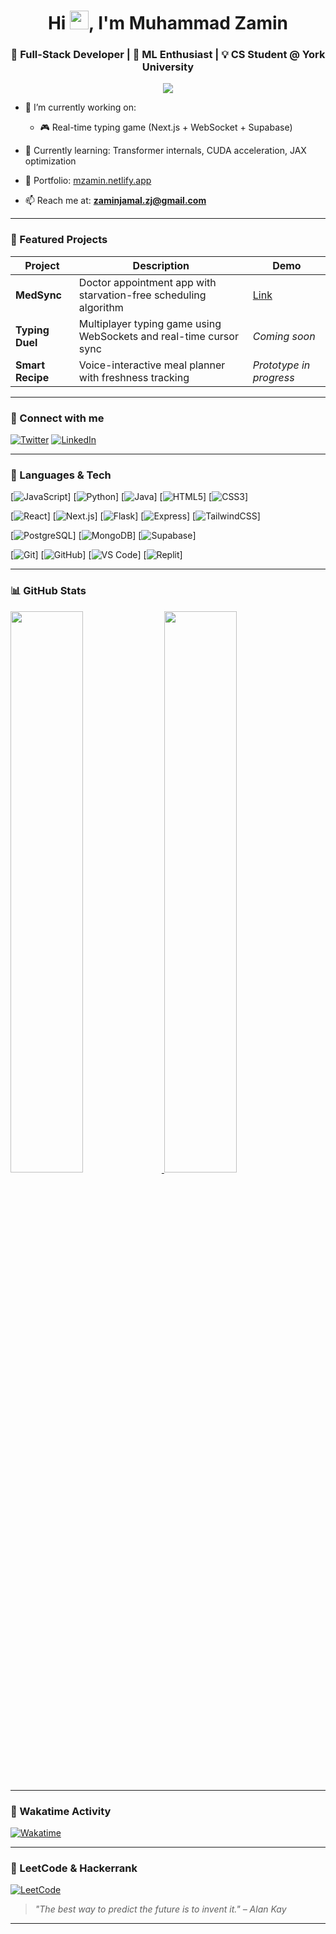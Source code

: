 <h1 align="center">Hi <a href="https://github.com/mz-pixel"><img src="https://raw.githubusercontent.com/MartinHeinz/MartinHeinz/master/wave.gif" width="30"></a>, I'm Muhammad Zamin</h1>
<h3 align="center">🚀 Full-Stack Developer | 🧠 ML Enthusiast | 💡 CS Student @ York University</h3>

<p align="center">
  <img src="https://readme-typing-svg.herokuapp.com?font=Fira+Code&size=20&pause=1000&center=true&vCenter=true&multiline=true&width=435&height=60&lines=Building+ideas+into+products;Lover+of+clean+code+%26+good+UI;Learning+transformers+%26+LLMs"/>
</p>

- 🔭 I’m currently working on:
  - 🎮 Real-time typing game (Next.js + WebSocket + Supabase)

- 🌱 Currently learning: Transformer internals, CUDA acceleration, JAX optimization
- 💼 Portfolio: [mzamin.netlify.app](https://mzamin.netlify.app/)
- 📫 Reach me at: **zaminjamal.zj@gmail.com**

---

### 📌 Featured Projects

| Project | Description | Demo |
|--------|-------------|------|
| **MedSync** | Doctor appointment app with starvation-free scheduling algorithm | [Link](https://medsync.netlify.app) |
| **Typing Duel** | Multiplayer typing game using WebSockets and real-time cursor sync | _Coming soon_ |
| **Smart Recipe** | Voice-interactive meal planner with freshness tracking | _Prototype in progress_ |

---

### 🤝 Connect with me

[![Twitter](https://img.shields.io/badge/Twitter-1DA1F2?style=for-the-badge&logo=twitter&logoColor=white)](https://twitter.com/zaminjamal)
[![LinkedIn](https://img.shields.io/badge/LinkedIn-0077B5?style=for-the-badge&logo=linkedin&logoColor=white)](https://www.linkedin.com/in/muhammad-zamin-4b4998209/)

---

### 🧠 Languages & Tech

[![JavaScript](https://img.shields.io/badge/JavaScript-323330?style=for-the-badge&logo=javascript&logoColor=F7DF1E)]
[![Python](https://img.shields.io/badge/Python-FFD43B?style=for-the-badge&logo=python&logoColor=darkgreen)]
[![Java](https://img.shields.io/badge/Java-ED8B00?style=for-the-badge&logo=java&logoColor=white)]
[![HTML5](https://img.shields.io/badge/HTML5-E34F26?style=for-the-badge&logo=html5&logoColor=white)]
[![CSS3](https://img.shields.io/badge/CSS3-1572B6?style=for-the-badge&logo=css3&logoColor=white)]

[![React](https://img.shields.io/badge/React-20232A?style=for-the-badge&logo=react&logoColor=61DAFB)]
[![Next.js](https://img.shields.io/badge/Next.js-000000?style=for-the-badge&logo=nextdotjs&logoColor=white)]
[![Flask](https://img.shields.io/badge/Flask-000000?style=for-the-badge&logo=flask&logoColor=white)]
[![Express](https://img.shields.io/badge/Express.js-000000?style=for-the-badge&logo=express&logoColor=white)]
[![TailwindCSS](https://img.shields.io/badge/TailwindCSS-38B2AC?style=for-the-badge&logo=tailwind-css&logoColor=white)]

[![PostgreSQL](https://img.shields.io/badge/PostgreSQL-316192?style=for-the-badge&logo=postgresql&logoColor=white)]
[![MongoDB](https://img.shields.io/badge/MongoDB-4EA94B?style=for-the-badge&logo=mongodb&logoColor=white)]
[![Supabase](https://img.shields.io/badge/Supabase-3ECF8E?style=for-the-badge&logo=supabase&logoColor=white)]

[![Git](https://img.shields.io/badge/Git-E44C30?style=for-the-badge&logo=git&logoColor=white)]
[![GitHub](https://img.shields.io/badge/GitHub-100000?style=for-the-badge&logo=github&logoColor=white)]
[![VS Code](https://img.shields.io/badge/VS_Code-007ACC?style=for-the-badge&logo=visual-studio-code&logoColor=white)]
[![Replit](https://img.shields.io/badge/Replit-667881?style=for-the-badge&logo=replit&logoColor=white)]

---

### 📊 GitHub Stats

<a href="https://github.com/mz-pixel">
  <img src="https://github-readme-stats.vercel.app/api?username=mz-pixel&show_icons=true&theme=radical&rank_icon=github" width="48%">
</a>
<a href="https://github.com/mz-pixel">
  <img src="https://github-readme-stats.vercel.app/api/top-langs/?username=mz-pixel&layout=compact&hide=html,css,scss,jupyter%20notebook&theme=radical" width="48%">
</a>

---

### 🧪 Wakatime Activity

[![Wakatime](https://github-readme-stats.vercel.app/api/wakatime?username=@muhammadz&theme=radical&layout=compact)](https://wakatime.com/@muhammadz)

---

### 🎯 LeetCode & Hackerrank

[![LeetCode](https://leetcard.jacoblin.cool/MuhammadZamin?theme=dark&font=Fira+Code&extension=null)](https://leetcode.com/MuhammadZamin/)

> _"The best way to predict the future is to invent it." – Alan Kay_

---
